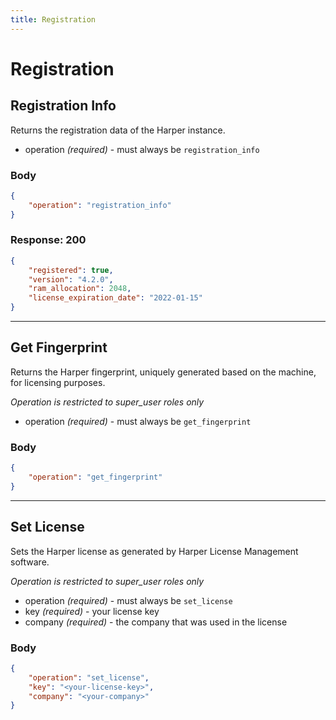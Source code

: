 ```yaml
---
title: Registration
---
```


# Registration

## Registration Info

Returns the registration data of the Harper instance.

- operation _(required)_ - must always be `registration_info`

### Body

```json
{
	"operation": "registration_info"
}
```

### Response: 200

```json
{
	"registered": true,
	"version": "4.2.0",
	"ram_allocation": 2048,
	"license_expiration_date": "2022-01-15"
}
```

---

## Get Fingerprint

Returns the Harper fingerprint, uniquely generated based on the machine, for licensing purposes.

_Operation is restricted to super_user roles only_

- operation _(required)_ - must always be `get_fingerprint`

### Body

```json
{
	"operation": "get_fingerprint"
}
```

---

## Set License

Sets the Harper license as generated by Harper License Management software.

_Operation is restricted to super_user roles only_

- operation _(required)_ - must always be `set_license`
- key _(required)_ - your license key
- company _(required)_ - the company that was used in the license

### Body

```json
{
	"operation": "set_license",
	"key": "<your-license-key>",
	"company": "<your-company>"
}
```
